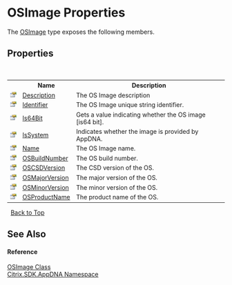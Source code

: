 # OSImage Properties
 

The <a href="3392740e-a7b4-99c9-3be9-08c56344708c">OSImage</a> type exposes the following members.


## Properties
&nbsp;<table><tr><th></th><th>Name</th><th>Description</th></tr><tr><td>![Public property](media/pubproperty.gif "Public property")</td><td><a href="b5a8ba01-48af-4f97-be56-5ced7a2c0cd6">Description</a></td><td>
The OS Image description</td></tr><tr><td>![Public property](media/pubproperty.gif "Public property")</td><td><a href="cb214e23-9248-03de-6416-a0da9a24ecbd">Identifier</a></td><td>
The OS Image unique string identifier.</td></tr><tr><td>![Public property](media/pubproperty.gif "Public property")</td><td><a href="d5695369-40fd-7537-9e9a-90e961368ae7">Is64Bit</a></td><td>
Gets a value indicating whether the OS image [is64 bit].</td></tr><tr><td>![Public property](media/pubproperty.gif "Public property")</td><td><a href="50aea9de-2214-c530-1f1f-de5164e00c1e">IsSystem</a></td><td>
Indicates whether the image is provided by AppDNA.</td></tr><tr><td>![Public property](media/pubproperty.gif "Public property")</td><td><a href="a623e7dd-bdd4-29d5-55ef-c3c8930eb7d8">Name</a></td><td>
The OS Image name.</td></tr><tr><td>![Public property](media/pubproperty.gif "Public property")</td><td><a href="b5af5f6e-6436-4915-e44d-4d10228feca1">OSBuildNumber</a></td><td>
The OS build number.</td></tr><tr><td>![Public property](media/pubproperty.gif "Public property")</td><td><a href="bf03b256-02c1-3f27-be3b-5223dca734de">OSCSDVersion</a></td><td>
The CSD version of the OS.</td></tr><tr><td>![Public property](media/pubproperty.gif "Public property")</td><td><a href="ed0f2341-5698-0fa3-4639-e85deca40699">OSMajorVersion</a></td><td>
The major version of the OS.</td></tr><tr><td>![Public property](media/pubproperty.gif "Public property")</td><td><a href="76d269e6-d989-db14-487f-4965eb0b214c">OSMinorVersion</a></td><td>
The minor version of the OS.</td></tr><tr><td>![Public property](media/pubproperty.gif "Public property")</td><td><a href="98a9cf10-bb0e-901e-18b7-017598a323ad">OSProductName</a></td><td>
The product name of the OS.</td></tr></table>&nbsp;
<a href="#osimage-properties">Back to Top</a>

## See Also


#### Reference
<a href="3392740e-a7b4-99c9-3be9-08c56344708c">OSImage Class</a><br /><a href="fe2d265b-410b-8b11-1eb4-a790e0b062bf">Citrix.SDK.AppDNA Namespace</a><br />